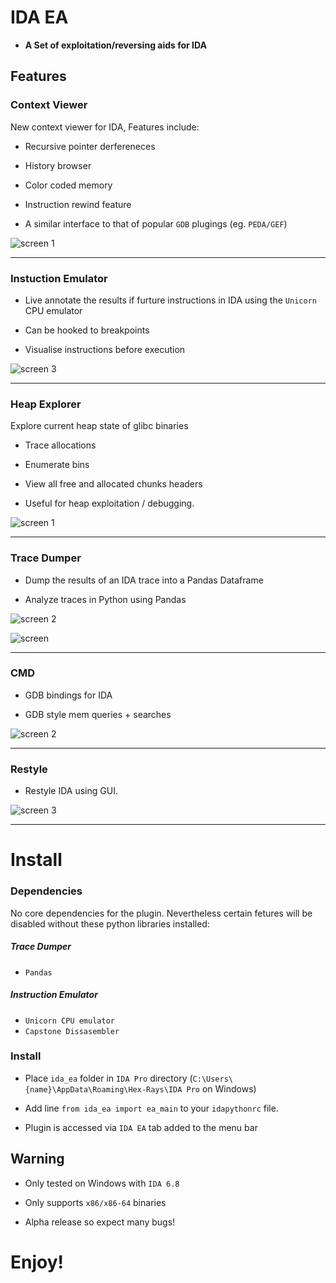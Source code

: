 # IDA EA #

* **A Set of exploitation/reversing aids for IDA** 

## Features ##

### Context Viewer ###

New context  viewer for IDA, Features include:

* Recursive pointer derfereneces

* History browser

* Color coded memory

* Instruction rewind feature

* A similar interface to that of popular `GDB` plugings (eg. `PEDA/GEF`)


![screen 1](./screens/view2.png)

_______________


### Instuction Emulator ###

* Live annotate the results if furture instructions in IDA using the `Unicorn` CPU emulator
 

* Can be hooked to breakpoints

* Visualise instructions before execution


![screen 3](./screens/emu.png)

_______________

### Heap Explorer ### 

Explore current heap state of glibc binaries

* Trace allocations

* Enumerate bins 

* View all free and allocated chunks headers

* Useful for heap exploitation  /  debugging.

![screen 1](./screens/heap.png)

_______________

### Trace Dumper ### 

* Dump the results of an IDA trace into a Pandas Dataframe

* Analyze traces in Python using Pandas

![screen 2](./screens/trace.png)

![screen](./screens/trace10.png)

_______________
### CMD ### 

* GDB bindings for IDA

* GDB style mem queries + searches

![screen 2](./screens/cmd2.png)

_______________
### Restyle ### 

* Restyle IDA using GUI.

![screen 3](./screens/screen3.png)



___

# Install #

### Dependencies ###

No core dependencies for the plugin. Nevertheless certain fetures will be disabled without these python libraries installed:


##### Trace Dumper #####

* `Pandas` 

##### Instruction Emulator #####

* `Unicorn CPU emulator`
* `Capstone Dissasembler`


### Install ###

* Place `ida_ea` folder in `IDA Pro` directory  (`C:\Users\{name}\AppData\Roaming\Hex-Rays\IDA Pro` on Windows)
 
* Add line `from ida_ea import ea_main` to your `idapythonrc` file.

* Plugin is accessed via `IDA EA` tab added to the menu bar 

## Warning ##

* Only tested on Windows with `IDA 6.8`

* Only supports `x86/x86-64` binaries

* Alpha release so expect many bugs!


# Enjoy! #
